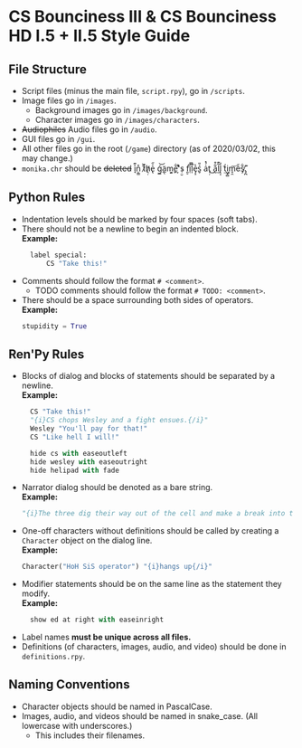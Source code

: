 # CS Bounciness III & CS Bounciness HD I.5 + II.5 Style Guide

## File Structure

* Script files (minus the main file, `script.rpy`), go in `/scripts`.
* Image files go in `/images`.
  * Background images go in `/images/background`.
  * Character images go in `/images/characters`.
* ~~Audiophiles~~ Audio files go in `/audio`.
* GUI files go in `/gui`.
* All other files go in the root (`/game`) directory (as of 2020/03/02, this may change.)
* `monika.chr` should be ~~deleted~~ i̘͐͊n̩͇̊ t̷͐̄h̸̖᷊e̢ͤ᷀ ǵ̲͝ä̲̖m̧᷊͍e̱͋͘'̦ͮͥs᷊̮ͩ f͈̠͡ḯ̜̍l̩᷅̚e̡̝̔s̬ͯ̎ a͑́̽t̜᷊͝ a̰͋͒l̫͂͊l̢͔̒ t͂́͢i̺̟̻m̘̯͞e͏̏̃s̸̡͋.̡̪͊

## Python Rules

* Indentation levels should be marked by four spaces (soft tabs).
* There should not be a newline to begin an indented block.  
  **Example:** 
  ```python
    label special:
        CS "Take this!"
    ```
* Comments should follow the format `# <comment>`.
  * TODO comments should follow the format `# TODO: <comment>`.
* There should be a space surrounding both sides of operators.  
  **Example:**
  ```python
  stupidity = True
  ```

## Ren'Py Rules

* Blocks of dialog and blocks of statements should be separated by a newline.  
  **Example:**
  ```python
    CS "Take this!"
    "{i}CS chops Wesley and a fight ensues.{/i}"
    Wesley "You'll pay for that!"
    CS "Like hell I will!"

    hide cs with easeoutleft
    hide wesley with easeoutright
    hide helipad with fade
  ```
* Narrator dialog should be denoted as a bare string.  
  **Example:**
  ```python
  "{i}The three dig their way out of the cell and make a break into the dark of the evening.{/i}"
  ```
* One-off characters without definitions should be called by creating a `Character` object on the dialog line.  
  **Example:**
  ```python
  Character("HoH SiS operator") "{i}hangs up{/i}"
  ```
* Modifier statements should be on the same line as the statement they modify.  
  **Example:**
  ```python
    show ed at right with easeinright
  ```
* Label names **must be unique across all files.**
* Definitions (of characters, images, audio, and video) should be done in `definitions.rpy`.

## Naming Conventions

* Character objects should be named in PascalCase.
* Images, audio, and videos should be named in snake_case. (All lowercase with underscores.)
  * This includes their filenames.